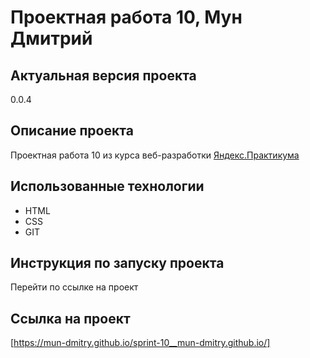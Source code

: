 # Проектная работа 10, Мун Дмитрий
## Актуальная версия проекта
0.0.4
## Описание проекта
Проектная работа 10 из курса веб-разработки [Яндекс.Практикума](https://praktikum.yandex.ru/)
## Использованные технологии
- HTML
- CSS
- GIT
## Инструкция по запуску проекта
Перейти по ссылке на проект
## Ссылка на проект
[https://mun-dmitry.github.io/sprint-10__mun-dmitry.github.io/]